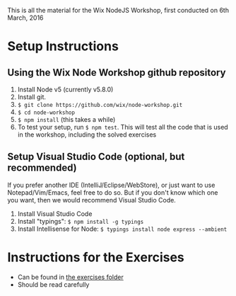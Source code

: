 This is all the material for the Wix NodeJS Workshop, 
first conducted on 6th March, 2016

# Setup Instructions
## Using the Wix Node Workshop github repository
1. Install Node v5 (currently v5.8.0)
1. Install git.
1. `$ git clone https://github.com/wix/node-workshop.git`
1. `$ cd node-workshop`
1. `$ npm install` (this takes a while)
1. To test your setup, run `$ npm test`. This will test all the code
   that is used in the workshop, including the solved exercises

## Setup Visual Studio Code (optional, but recommended)
If you prefer another IDE (IntelliJ/Eclipse/WebStore), 
or just want to use Notepad/Vim/Emacs, feel free to do so. But
if you don't know which one you want, 
then we would recommend Visual Studio Code.

1. Install Visual Studio Code
1. Install "typings": `$ npm install -g typings`
1. Install Intellisense for Node: `$ typings install node express --ambient`

# Instructions for the Exercises
* Can be found in [the exercises folder](02-exercises/README.md)
* Should be read carefully
